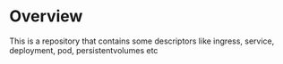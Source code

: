 # Overview
This is a repository that contains some descriptors like ingress, service, deployment, pod, persistentvolumes etc

